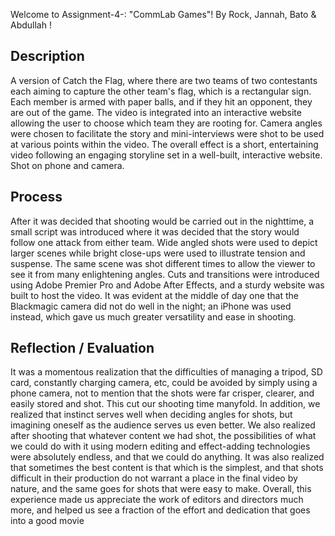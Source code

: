 Welcome to Assignment-4-: "CommLab Games"!
By Rock, Jannah, Bato & Abdullah !


## Description
A version of Catch the Flag, where there are two teams of two contestants each aiming to capture the other team's flag, which is a rectangular sign. Each member is armed with paper balls, and if they hit an opponent, they are out of the game. The video is integrated into an interactive website allowing the user to choose which team they are rooting for. Camera angles were chosen to facilitate the story and mini-interviews were shot to be used at various points within the video. The overall effect is a short, entertaining video following an engaging storyline set in a well-built, interactive website. Shot on phone and camera. 

## Process
After it was decided that shooting would be carried out in the nighttime, a small script was introduced where it was decided that the story would follow one attack from either team. Wide angled shots were used to depict larger scenes while bright close-ups were used to illustrate tension and suspense. The same scene was shot different times to allow the viewer to see it from many enlightening angles. Cuts and transitions were introduced using Adobe Premier Pro and Adobe After Effects, and a sturdy website was built to host the video. It was evident at the middle of day one that the Blackmagic camera did not do well in the night; an iPhone was used instead, which gave us much greater versatility and ease in shooting. 

## Reflection / Evaluation 
It was a momentous realization that the difficulties of managing a tripod, SD card, constantly charging camera, etc, could be avoided by simply using a phone camera, not to mention that the shots were far crisper, clearer, and easily stored and shot. This cut our shooting time manyfold. In addition, we realized that instinct serves well when deciding angles for shots, but imagining oneself as the audience serves us even better. We also realized after shooting that whatever content we had shot, the possibilities of what we could do with it using modern editing and effect-adding technologies were absolutely endless, and that we could do anything. It was also realized that sometimes the best content is that which is the simplest, and that shots difficult in their production do not warrant a place in the final video by nature, and the same goes for shots that were easy to make. Overall, this experience made us appreciate the work of editors and directors much more, and helped us see a fraction of the effort and dedication that goes into a good movie

